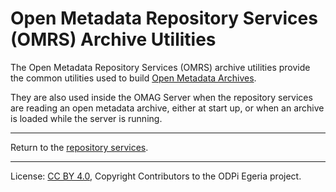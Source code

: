 <!-- SPDX-License-Identifier: CC-BY-4.0 -->
<!-- Copyright Contributors to the ODPi Egeria project. -->

# Open Metadata Repository Services (OMRS) Archive Utilities

The Open Metadata Repository Services (OMRS) archive utilities provide the common utilities
used to build [Open Metadata Archives](../../../open-metadata-resources/open-metadata-archives).

They are also used inside the OMAG Server when the repository services are reading
an open metadata archive, either at start up, or when an archive is loaded while the server is running.

----
Return to the [repository services](..).

----
License: [CC BY 4.0](https://creativecommons.org/licenses/by/4.0/),
Copyright Contributors to the ODPi Egeria project.